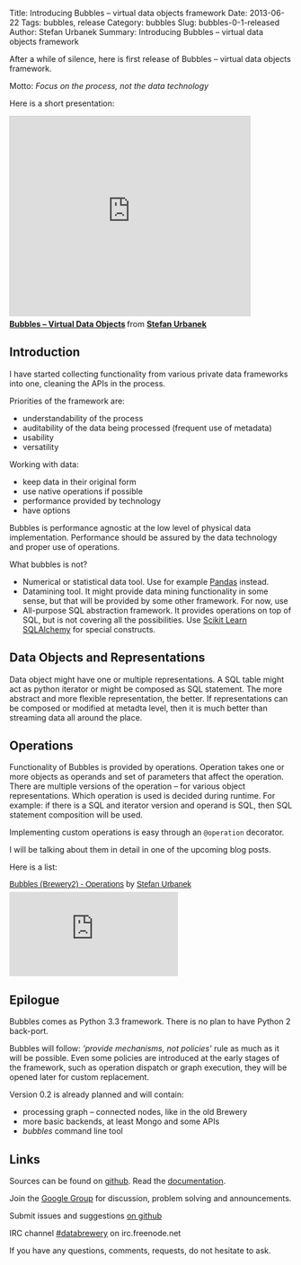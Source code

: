 Title: Introducing Bubbles – virtual data objects framework
Date: 2013-06-22
Tags: bubbles, release
Category: bubbles
Slug: bubbles-0-1-released
Author: Stefan Urbanek
Summary: Introducing Bubbles – virtual data objects framework

After a while of silence, here is first release of Bubbles – virtual data
objects framework.

Motto: _Focus on the process, not the data technology_

Here is a short presentation:

<iframe src="http://www.slideshare.net/slideshow/embed_code/22475745" width="427" height="356" frameborder="0" marginwidth="0" marginheight="0" scrolling="no" style="border:1px solid #CCC;border-width:1px 1px 0;margin-bottom:5px" allowfullscreen webkitallowfullscreen mozallowfullscreen> </iframe> <div style="margin-bottom:5px"> <strong> <a href="http://www.slideshare.net/Stiivi/data-brewery-2-data-objects" title="Bubbles – Virtual Data Objects" target="_blank">Bubbles – Virtual Data Objects</a> </strong> from <strong><a href="http://www.slideshare.net/Stiivi" target="_blank">Stefan Urbanek</a></strong> </div>

Introduction
------------

I have started collecting functionality from various private data frameworks
into one, cleaning the APIs in the process. 

Priorities of the framework are:

* understandability of the process
* auditability of the data being processed (frequent use of metadata)
* usability
* versatility

Working with data:

* keep data in their original form
* use native operations if possible
* performance provided by technology
* have options

Bubbles is performance agnostic at the low level of physical data
implementation. Performance should be assured by the data technology and
proper use of operations.

What bubbles is not?

* Numerical or statistical data tool. Use for example
  [Pandas](http://pandas.pydata.org) instead.
* Datamining tool. It might provide data mining functionality in some sense,
  but that will be provided by some other framework. For now, use 
* All-purpose SQL abstraction framework. It provides operations on top of SQL,
  but is not covering all the possibilities. Use [Scikit Learn](http://scikit-learn.org/)
  [SQLAlchemy](http://www.sqlalchemy.org) for special constructs.


Data Objects and Representations
--------------------------------

Data object might have one or multiple representations. A SQL table might act
as python iterator or might be composed as SQL statement. The more abstract
and more flexible representation, the better. If representations can be
composed or modified at metadta level, then it is much better than streaming
data all around the place.

Operations
----------

Functionality of Bubbles is provided by operations. Operation takes one or
more objects as operands and set of parameters that affect the operation.
There are multiple versions of the operation – for various object
representations. Which operation is used is decided during runtime. For
example: if there is a SQL and iterator version and operand is SQL, then SQL
statement composition will be used.

Implementing custom operations is easy through an `@operation` decorator.

I will be talking about them in detail in one of the upcoming blog posts.

Here is a list:

<p  style=" margin: 12px auto 6px auto; font-family: Helvetica,Arial,Sans-serif; font-style: normal; font-variant: normal; font-weight: normal; font-size: 14px; line-height: normal; font-size-adjust: none; font-stretch: normal; -x-system-font: none; display: block;">   <a title="View Bubbles (Brewery2) - Operations on Scribd" href="http://www.scribd.com/doc/147247069/Bubbles-Brewery2-Operations"  style="text-decoration: underline;" >Bubbles (Brewery2) - Operations</a> by <a title="View Stefan Urbanek's profile on Scribd" href="http://www.scribd.com/stiivi"  style="text-decoration: underline;" >Stefan Urbanek</a></p><iframe class="scribd_iframe_embed" src="http://www.scribd.com/embeds/147247069/content?start_page=1&view_mode=scroll&access_key=key-2mk2lly8c12xagaxz0uh&show_recommendations=false" data-auto-height="true" data-aspect-ratio="0.706896551724138" scrolling="no" id="doc_85251" width="null" height="null" frameborder="0"></iframe><script type="text/javascript">(function() { var scribd = document.createElement("script"); scribd.type = "text/javascript"; scribd.async = true; scribd.src = "http://www.scribd.com/javascripts/embed_code/inject.js"; var s = document.getElementsByTagName("script")[0]; s.parentNode.insertBefore(scribd, s); })();</script>

Epilogue
--------

Bubbles comes as Python 3.3 framework. There is no plan to have Python 2
back-port.

Bubbles will follow: _'provide mechanisms, not policies'_ rule as much as it
will be possible. Even some policies are introduced at the early stages of the
framework, such as operation dispatch or graph execution, they will be opened
later for custom replacement.

Version 0.2 is already planned and will contain:

* processing graph – connected nodes, like in the old Brewery
* more basic backends, at least Mongo and some APIs
* _bubbles_ command line tool

Links
-----

Sources can be found on [github](https://github.com/Stiivi/bubbles).
Read the [documentation](http://packages.python.org/bubbles/).

Join the [Google Group](http://groups.google.com/group/databrewery) for discussion, problem solving and announcements.

Submit issues and suggestions [on github](https://github.com/Stiivi/cubes/issues)

IRC channel [#databrewery](irc://irc.freenode.net/#databrewery) on irc.freenode.net

If you have any questions, comments, requests, do not hesitate to ask.

